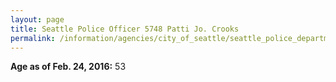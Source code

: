 ```yaml
---
layout: page
title: Seattle Police Officer 5748 Patti Jo. Crooks
permalink: /information/agencies/city_of_seattle/seattle_police_department/copbook/5748/
---
```


**Age as of Feb. 24, 2016:** 53
